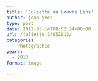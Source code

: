 ```yaml
---
title: 'Juliette au Louvre Lens'
author: jean-yves
type: post
date: 2013-05-14T08:52:34+00:00
url: /juliette-14052013/
categories:
  - Photographie
years:
  - 2013
format: image

---
```

